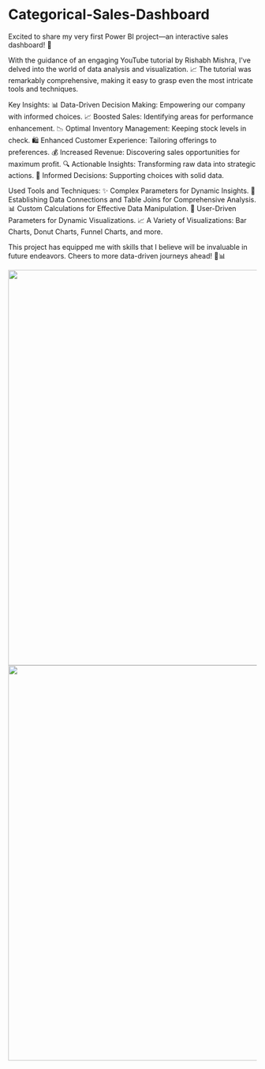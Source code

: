 # Categorical-Sales-Dashboard

Excited to share my very first Power BI project—an interactive sales dashboard! 🚀

With the guidance of an engaging YouTube tutorial by Rishabh Mishra, I've delved into the world of data analysis and visualization. 📈 The tutorial was remarkably comprehensive, making it easy to grasp even the most intricate tools and techniques.

Key Insights:
📊 Data-Driven Decision Making: Empowering our company with informed choices.
📈 Boosted Sales: Identifying areas for performance enhancement.
📉 Optimal Inventory Management: Keeping stock levels in check.
🛍️ Enhanced Customer Experience: Tailoring offerings to preferences.
💰 Increased Revenue: Discovering sales opportunities for maximum profit.
🔍 Actionable Insights: Transforming raw data into strategic actions.
🤝 Informed Decisions: Supporting choices with solid data.

Used Tools and Techniques:
✨ Complex Parameters for Dynamic Insights.
🔗 Establishing Data Connections and Table Joins for Comprehensive Analysis.
📊 Custom Calculations for Effective Data Manipulation.
📆 User-Driven Parameters for Dynamic Visualizations.
📈 A Variety of Visualizations: Bar Charts, Donut Charts, Funnel Charts, and more.

This project has equipped me with skills that I believe will be invaluable in future endeavors. Cheers to more data-driven journeys ahead! 🚀📊

<img src="https://github.com/basudeb24/Categorical-Sales-Dashboard/assets/43643452/8935b04e-cd1e-45d8-bd1a-2d790efd2c36" width="800"/>  <img src="https://github.com/basudeb24/Categorical-Sales-Dashboard/assets/43643452/7053e1b8-ffd6-4019-bffc-aaa332028d79" width="800"/>


